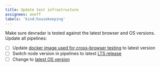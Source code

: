 ```yaml
---
title: Update test infrastructure
assignees: anoff
labels: 'kind:housekeeping'
---
```

Make sure devradar is tested against the latest browser and OS versions.
Update all pipelines:

- [ ] Update [docker image used for cross-browser testing](https://github.com/cypress-io/cypress-docker-images/tree/master/browsers) to latest version
- [ ] Switch node version in pipelines to latest [LTS release](https://nodejs.org/en/about/releases/)
- [ ] Change to [latest OS version](https://docs.github.com/en/actions/reference/workflow-syntax-for-github-actions#jobsjob_idruns-on)
